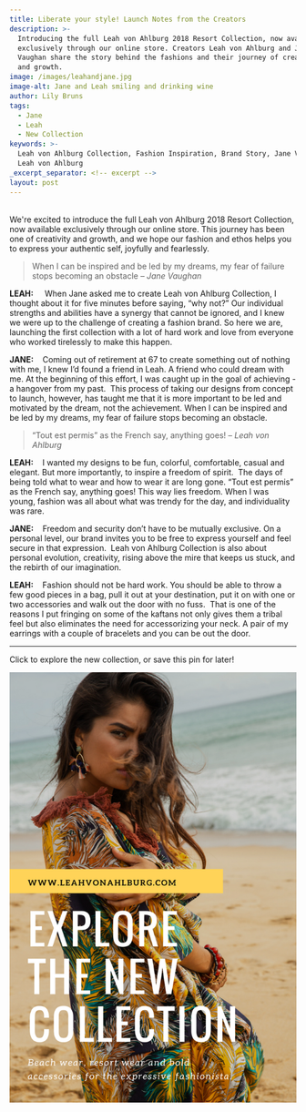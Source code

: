 ```yaml
---
title: Liberate your style! Launch Notes from the Creators
description: >-
  Introducing the full Leah von Ahlburg 2018 Resort Collection, now available
  exclusively through our online store. Creators Leah von Ahlburg and Jane
  Vaughan share the story behind the fashions and their journey of creativity
  and growth.
image: /images/leahandjane.jpg
image-alt: Jane and Leah smiling and drinking wine
author: Lily Bruns
tags:
  - Jane
  - Leah
  - New Collection
keywords: >-
  Leah von Ahlburg Collection, Fashion Inspiration, Brand Story, Jane Vaughan,
  Leah von Ahlburg
_excerpt_separator: <!-- excerpt -->
layout: post
---
```


<br>We're excited to introduce the full Leah von Ahlburg 2018 Resort Collection, now available exclusively through our online store. This journey has been one of creativity and growth, and we hope our fashion and ethos helps you to express your authentic self, joyfully and fearlessly. <!--base32-c9gq6t9k68pp6eb7e4v78ebb6rw70utrcdh62t9nddrk8y38dthpuxvh6hj78whq61t34xbjdcrpat3adcv66ttdc9gq6t9k68-base32-->

> When I can be inspired and be led by my dreams, my fear of failure stops becoming an obstacle <cite>&ndash; Jane Vaughan</cite>

**LEAH:** &nbsp; &nbsp; When Jane asked me to create Leah von Ahlburg Collection, I thought about it for five minutes before saying, “why not?” Our individual strengths and abilities have a synergy that cannot be ignored, and I knew we were up to the challenge of creating a fashion brand. So here we are, launching the first collection with a lot of hard work and love from everyone who worked tirelessly to make this happen.

**JANE:** &nbsp; &nbsp;Coming out of retirement at 67 to create something out of nothing with me, I knew I’d found a friend in Leah. A friend who could dream with me. At the beginning of this effort, I was caught up in the goal of achieving - a hangover from my past. &nbsp;This process of taking our designs from concept to launch, however, has taught me that it is more important to be led and motivated by the dream, not the achievement. When I can be inspired and be led by my dreams, my fear of failure stops becoming an obstacle.

> “Tout est permis” as the French say, anything goes! <cite>&ndash; Leah von Ahlburg</cite>

**LEAH:** &nbsp; &nbsp;I wanted my designs to be fun, colorful, comfortable, casual and elegant. But more importantly, to inspire a freedom of spirit. &nbsp;The days of being told what to wear and how to wear it are long gone. “Tout est permis” as the French say, anything goes! This way lies freedom. When I was young, fashion was all about what was trendy for the day, and individuality was rare.

**JANE:** &nbsp; &nbsp;Freedom and security don’t have to be mutually exclusive. On a personal level, our brand invites you to be free to express yourself and feel secure in that expression. &nbsp;Leah von Ahlburg Collection is also about personal evolution, creativity, rising above the mire that keeps us stuck, and the rebirth of our imagination.

**LEAH:** &nbsp; &nbsp;Fashion should not be hard work. You should be able to throw a few good pieces in a bag, pull it out at your destination, put it on with one or two accessories and walk out the door with no fuss. &nbsp;That is one of the reasons I put fringing on some of the kaftans not only gives them a tribal feel but also eliminates the need for accessorizing your neck. A pair of my earrings with a couple of bracelets and you can be out the door.

---

Click to explore the new collection, or save this pin for later!

[![LVA New Collection - Woman wearing colorful kaftan on the beach](/images/lvanewcollectionbeachpin.png)](https://leahvonahlburg.com/collections)